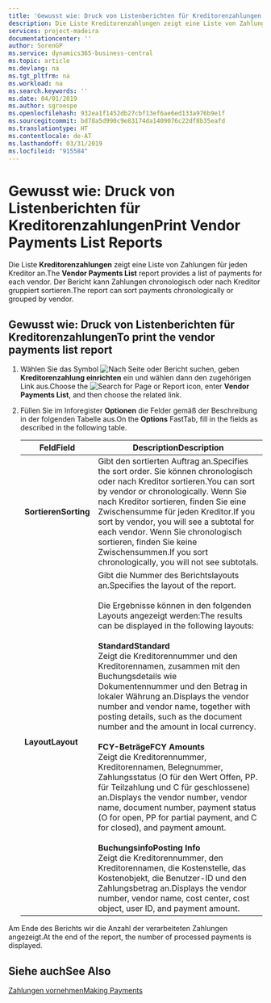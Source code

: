 ```yaml
---
title: 'Gewusst wie: Druck von Listenberichten für Kreditorenzahlungen'
description: Die Liste Kreditorenzahlungen zeigt eine Liste von Zahlungen für jeden Kreditor an. Der Bericht kann Zahlungen chronologisch oder nach Kreditor gruppiert sortieren.
services: project-madeira
documentationcenter: ''
author: SorenGP
ms.service: dynamics365-business-central
ms.topic: article
ms.devlang: na
ms.tgt_pltfrm: na
ms.workload: na
ms.search.keywords: ''
ms.date: 04/01/2019
ms.author: sgroespe
ms.openlocfilehash: 932ea1f1452db27cbf13ef6ae6ed133a976b9e1f
ms.sourcegitcommit: bd78a5d990c9e83174da1409076c22df8b35eafd
ms.translationtype: HT
ms.contentlocale: de-AT
ms.lasthandoff: 03/31/2019
ms.locfileid: "915584"
---
```

# <a name="print-vendor-payments-list-reports"></a><span data-ttu-id="e0cdb-104">Gewusst wie: Druck von Listenberichten für Kreditorenzahlungen</span><span class="sxs-lookup"><span data-stu-id="e0cdb-104">Print Vendor Payments List Reports</span></span>
<span data-ttu-id="e0cdb-105">Die Liste **Kreditorenzahlungen** zeigt eine Liste von Zahlungen für jeden Kreditor an.</span><span class="sxs-lookup"><span data-stu-id="e0cdb-105">The **Vendor Payments List** report provides a list of payments for each vendor.</span></span> <span data-ttu-id="e0cdb-106">Der Bericht kann Zahlungen chronologisch oder nach Kreditor gruppiert sortieren.</span><span class="sxs-lookup"><span data-stu-id="e0cdb-106">The report can sort payments chronologically or grouped by vendor.</span></span>  

## <a name="to-print-the-vendor-payments-list-report"></a><span data-ttu-id="e0cdb-107">Gewusst wie: Druck von Listenberichten für Kreditorenzahlungen</span><span class="sxs-lookup"><span data-stu-id="e0cdb-107">To print the vendor payments list report</span></span>  

1.  <span data-ttu-id="e0cdb-108">Wählen Sie das Symbol ![Nach Seite oder Bericht suchen](../../media/ui-search/search_small.png "Symbol Nach Seite oder Bericht suchen"), geben **Kreditorenzahlung einrichten** ein und wählen dann den zugehörigen Link aus.</span><span class="sxs-lookup"><span data-stu-id="e0cdb-108">Choose the ![Search for Page or Report](../../media/ui-search/search_small.png "Search for Page or Report icon") icon, enter **Vendor Payments List**, and then choose the related link.</span></span>  
2.  <span data-ttu-id="e0cdb-109">Füllen Sie im Inforegister **Optionen** die Felder gemäß der Beschreibung in der folgenden Tabelle aus.</span><span class="sxs-lookup"><span data-stu-id="e0cdb-109">On the **Options** FastTab, fill in the fields as described in the following table.</span></span>  

    |<span data-ttu-id="e0cdb-110">Feld</span><span class="sxs-lookup"><span data-stu-id="e0cdb-110">Field</span></span>|<span data-ttu-id="e0cdb-111">Description</span><span class="sxs-lookup"><span data-stu-id="e0cdb-111">Description</span></span>|  
    |---------------------------------|---------------------------------------|  
    |<span data-ttu-id="e0cdb-112">**Sortieren**</span><span class="sxs-lookup"><span data-stu-id="e0cdb-112">**Sorting**</span></span>|<span data-ttu-id="e0cdb-113">Gibt den sortierten Auftrag an.</span><span class="sxs-lookup"><span data-stu-id="e0cdb-113">Specifies the sort order.</span></span> <span data-ttu-id="e0cdb-114">Sie können chronologisch oder nach Kreditor sortieren.</span><span class="sxs-lookup"><span data-stu-id="e0cdb-114">You can sort by vendor or chronologically.</span></span> <span data-ttu-id="e0cdb-115">Wenn Sie nach Kreditor sortieren, finden Sie eine Zwischensumme für jeden Kreditor.</span><span class="sxs-lookup"><span data-stu-id="e0cdb-115">If you sort by vendor, you will see a subtotal for each vendor.</span></span> <span data-ttu-id="e0cdb-116">Wenn Sie chronologisch sortieren, finden Sie keine Zwischensummen.</span><span class="sxs-lookup"><span data-stu-id="e0cdb-116">If you sort chronologically, you will not see subtotals.</span></span>|  
    |<span data-ttu-id="e0cdb-117">**Layout**</span><span class="sxs-lookup"><span data-stu-id="e0cdb-117">**Layout**</span></span>|<span data-ttu-id="e0cdb-118">Gibt die Nummer des Berichtslayouts an.</span><span class="sxs-lookup"><span data-stu-id="e0cdb-118">Specifies the layout of the report.</span></span><br /><br /> <span data-ttu-id="e0cdb-119">Die Ergebnisse können in den folgenden Layouts angezeigt werden:</span><span class="sxs-lookup"><span data-stu-id="e0cdb-119">The results can be displayed in the following layouts:</span></span><br /><br /> <span data-ttu-id="e0cdb-120">**Standard**</span><span class="sxs-lookup"><span data-stu-id="e0cdb-120">**Standard**</span></span><br /> <span data-ttu-id="e0cdb-121">Zeigt die Kreditorennummer und den Kreditorennamen, zusammen mit den Buchungsdetails wie Dokumentennummer und den Betrag in lokaler Währung an.</span><span class="sxs-lookup"><span data-stu-id="e0cdb-121">Displays the vendor number and vendor name, together with posting details, such as the document number and the amount in local currency.</span></span><br /><br /> <span data-ttu-id="e0cdb-122">**FCY-Beträge**</span><span class="sxs-lookup"><span data-stu-id="e0cdb-122">**FCY Amounts**</span></span><br /> <span data-ttu-id="e0cdb-123">Zeigt die Kreditorennummer, Kreditorennamen, Belegnummer, Zahlungsstatus (O für den Wert Offen, PP. für Teilzahlung und C für geschlossene) an.</span><span class="sxs-lookup"><span data-stu-id="e0cdb-123">Displays the vendor number, vendor name, document number, payment status (O for open, PP for partial payment, and C for closed), and payment amount.</span></span><br /><br /> <span data-ttu-id="e0cdb-124">**Buchungsinfo**</span><span class="sxs-lookup"><span data-stu-id="e0cdb-124">**Posting Info**</span></span><br /> <span data-ttu-id="e0cdb-125">Zeigt die Kreditorennummer, den Kreditorennamen, die Kostenstelle, das Kostenobjekt, die Benutzer-ID und den Zahlungsbetrag an.</span><span class="sxs-lookup"><span data-stu-id="e0cdb-125">Displays the vendor number, vendor name, cost center, cost object, user ID, and payment amount.</span></span>|  

 <span data-ttu-id="e0cdb-126">Am Ende des Berichts wir die Anzahl der verarbeiteten Zahlungen angezeigt.</span><span class="sxs-lookup"><span data-stu-id="e0cdb-126">At the end of the report, the number of processed payments is displayed.</span></span>  

## <a name="see-also"></a><span data-ttu-id="e0cdb-127">Siehe auch</span><span class="sxs-lookup"><span data-stu-id="e0cdb-127">See Also</span></span>  
[<span data-ttu-id="e0cdb-128">Zahlungen vornehmen</span><span class="sxs-lookup"><span data-stu-id="e0cdb-128">Making Payments</span></span>](../../payables-make-payments.md)
